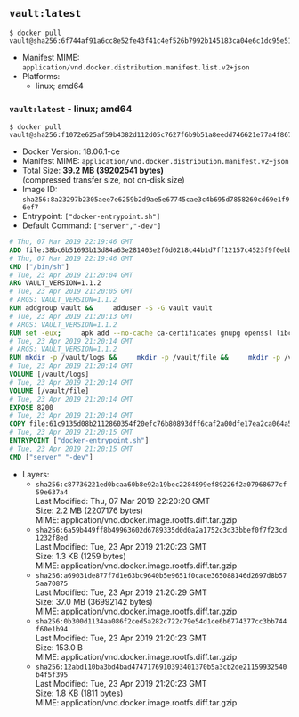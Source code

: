## `vault:latest`

```console
$ docker pull vault@sha256:6f744af91a6cc8e52fe43f41c4ef526b7992b145183ca04e6c1dc95e51af5c51
```

-	Manifest MIME: `application/vnd.docker.distribution.manifest.list.v2+json`
-	Platforms:
	-	linux; amd64

### `vault:latest` - linux; amd64

```console
$ docker pull vault@sha256:f1072e625af59b4382d112d05c7627f6b9b51a8eedd746621e77a4f867a627b3
```

-	Docker Version: 18.06.1-ce
-	Manifest MIME: `application/vnd.docker.distribution.manifest.v2+json`
-	Total Size: **39.2 MB (39202541 bytes)**  
	(compressed transfer size, not on-disk size)
-	Image ID: `sha256:8a23297b2305aee7e6259b2d9ae5e67745cae3c4b695d7858260cd69e1f96ef7`
-	Entrypoint: `["docker-entrypoint.sh"]`
-	Default Command: `["server","-dev"]`

```dockerfile
# Thu, 07 Mar 2019 22:19:46 GMT
ADD file:38bc6b51693b13d84a63e281403e2f6d0218c44b1d7ff12157c4523f9f0ebb1e in / 
# Thu, 07 Mar 2019 22:19:46 GMT
CMD ["/bin/sh"]
# Tue, 23 Apr 2019 21:20:04 GMT
ARG VAULT_VERSION=1.1.2
# Tue, 23 Apr 2019 21:20:05 GMT
# ARGS: VAULT_VERSION=1.1.2
RUN addgroup vault &&     adduser -S -G vault vault
# Tue, 23 Apr 2019 21:20:13 GMT
# ARGS: VAULT_VERSION=1.1.2
RUN set -eux;     apk add --no-cache ca-certificates gnupg openssl libcap su-exec dumb-init tzdata &&     apkArch="$(apk --print-arch)";     case "$apkArch" in         armhf) ARCH='arm' ;;         aarch64) ARCH='arm64' ;;         x86_64) ARCH='amd64' ;;         x86) ARCH='386' ;;         *) echo >&2 "error: unsupported architecture: $apkArch"; exit 1 ;;     esac &&     VAULT_GPGKEY=91A6E7F85D05C65630BEF18951852D87348FFC4C;     found='';     for server in         hkp://p80.pool.sks-keyservers.net:80         hkp://keyserver.ubuntu.com:80         hkp://pgp.mit.edu:80     ; do         echo "Fetching GPG key $VAULT_GPGKEY from $server";         gpg --batch --keyserver "$server" --recv-keys "$VAULT_GPGKEY" && found=yes && break;     done;     test -z "$found" && echo >&2 "error: failed to fetch GPG key $VAULT_GPGKEY" && exit 1;     mkdir -p /tmp/build &&     cd /tmp/build &&     wget https://releases.hashicorp.com/vault/${VAULT_VERSION}/vault_${VAULT_VERSION}_linux_${ARCH}.zip &&     wget https://releases.hashicorp.com/vault/${VAULT_VERSION}/vault_${VAULT_VERSION}_SHA256SUMS &&     wget https://releases.hashicorp.com/vault/${VAULT_VERSION}/vault_${VAULT_VERSION}_SHA256SUMS.sig &&     gpg --batch --verify vault_${VAULT_VERSION}_SHA256SUMS.sig vault_${VAULT_VERSION}_SHA256SUMS &&     grep vault_${VAULT_VERSION}_linux_${ARCH}.zip vault_${VAULT_VERSION}_SHA256SUMS | sha256sum -c &&     unzip -d /bin vault_${VAULT_VERSION}_linux_${ARCH}.zip &&     cd /tmp &&     rm -rf /tmp/build &&     gpgconf --kill dirmngr &&     gpgconf --kill gpg-agent &&     apk del gnupg openssl &&     rm -rf /root/.gnupg
# Tue, 23 Apr 2019 21:20:14 GMT
# ARGS: VAULT_VERSION=1.1.2
RUN mkdir -p /vault/logs &&     mkdir -p /vault/file &&     mkdir -p /vault/config &&     chown -R vault:vault /vault
# Tue, 23 Apr 2019 21:20:14 GMT
VOLUME [/vault/logs]
# Tue, 23 Apr 2019 21:20:14 GMT
VOLUME [/vault/file]
# Tue, 23 Apr 2019 21:20:14 GMT
EXPOSE 8200
# Tue, 23 Apr 2019 21:20:14 GMT
COPY file:61c9135d08b2112860354f20efc76b80893dff6caf2a00dfe17ea2ca064a50c2 in /usr/local/bin/docker-entrypoint.sh 
# Tue, 23 Apr 2019 21:20:15 GMT
ENTRYPOINT ["docker-entrypoint.sh"]
# Tue, 23 Apr 2019 21:20:15 GMT
CMD ["server" "-dev"]
```

-	Layers:
	-	`sha256:c87736221ed0bcaa60b8e92a19bec2284899ef89226f2a07968677cf59e637a4`  
		Last Modified: Thu, 07 Mar 2019 22:20:20 GMT  
		Size: 2.2 MB (2207176 bytes)  
		MIME: application/vnd.docker.image.rootfs.diff.tar.gzip
	-	`sha256:6a59b449ff8b49963602d6789335d0d0a2a1752c3d33bbef0f7f23cd1232f8ed`  
		Last Modified: Tue, 23 Apr 2019 21:20:23 GMT  
		Size: 1.3 KB (1259 bytes)  
		MIME: application/vnd.docker.image.rootfs.diff.tar.gzip
	-	`sha256:a69031de877f7d1e63bc9640b5e9651f0cace365088146d2697d8b575aa70875`  
		Last Modified: Tue, 23 Apr 2019 21:20:29 GMT  
		Size: 37.0 MB (36992142 bytes)  
		MIME: application/vnd.docker.image.rootfs.diff.tar.gzip
	-	`sha256:0b300d1134aa086f2ced5a282c722c79e54d1ce6b6774377cc3bb744f60e1b94`  
		Last Modified: Tue, 23 Apr 2019 21:20:23 GMT  
		Size: 153.0 B  
		MIME: application/vnd.docker.image.rootfs.diff.tar.gzip
	-	`sha256:12abd110ba3bd4bad4747176910393401370b5a3cb2de21159932540b4f5f395`  
		Last Modified: Tue, 23 Apr 2019 21:20:23 GMT  
		Size: 1.8 KB (1811 bytes)  
		MIME: application/vnd.docker.image.rootfs.diff.tar.gzip
